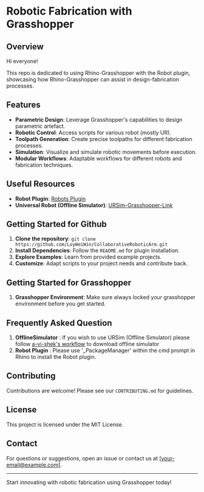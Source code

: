 # Robotic Fabrication with Grasshopper

## Overview
Hi everyone!

This repo is dedicated to using Rhino-Grasshopper with the Robot plugin, showcasing how Rhino-Grasshopper can assist in design-fabrication processes.

## Features
- **Parametric Design**: Leverage Grasshopper's capabilities to design parametric artefact.
- **Robotic Control**: Access scripts for various robot (mostly UR).
- **Toolpath Generation**: Create precise toolpaths for different fabrication processes.
- **Simulation**: Visualize and simulate robotic movements before execution.
- **Modular Workflows**: Adaptable workflows for different robots and fabrication techniques.

## Useful Resources
- **Robot Plugin**: [Robots Plugin](https://github.com/visose/Robots)
- **Universal Robot (Offline Simulator)**: [URSim-Grasshopper-Link](https://github.com/a-vi-shek/URSim-Grasshopper-Link)


## Getting Started for Github
1. **Clone the repository**: `git clone https://github.com/LoyWeiWin/CollaborativeRoboticArm.git`
2. **Install Dependencies**: Follow the `README.md` for plugin installation.
3. **Explore Examples**: Learn from provided example projects.
4. **Customize**: Adapt scripts to your project needs and contribute back.

## Getting Started for Grasshopper
1. **Grasshopper Environment**: Make sure always locked your grasshopper environment before you get started.

## Frequently Asked Question
1. **OfflineSimulator** : If you wish to use URSim (Offline Simulator) please follow [a-vi-shek's workflow](https://github.com/a-vi-shek/URSim-Grasshopper-Link) to download offline simulator
2. **Robot Plugin** : Please use '_PackageManager' within the cmd prompt in Rhino to install the Robot plugin.

## Contributing
Contributions are welcome! Please see our `CONTRIBUTING.md` for guidelines.

## License
This project is licensed under the MIT License.

## Contact
For questions or suggestions, open an issue or contact us at [your-email@example.com].

---

Start innovating with robotic fabrication using Grasshopper today!
